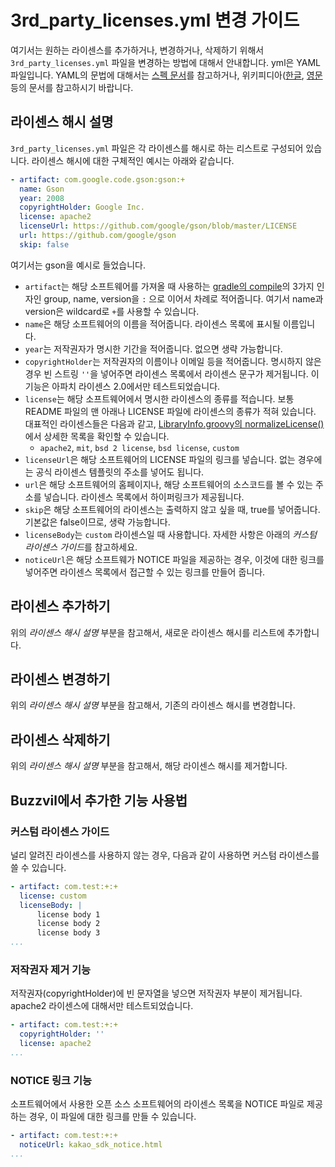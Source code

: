 # 3rd_party_licenses.yml 변경 가이드
여기서는 원하는 라이센스를 추가하거나, 변경하거나, 삭제하기 위해서 `3rd_party_licenses.yml` 파일을 변경하는 방법에 대해서 안내합니다.
yml은 YAML 파일입니다. YAML의 문법에 대해서는 [스펙 문서](http://www.yaml.org/spec/)를 참고하거나, 위키피디아([한글](https://ko.m.wikipedia.org/wiki/YAML), [영문](https://en.wikipedia.org/wiki/YAML) 등의 문서를 참고하시기 바랍니다.

## 라이센스 해시 설명
`3rd_party_licenses.yml` 파일은 각 라이센스를 해시로 하는 리스트로 구성되어 있습니다. 라이센스 해시에 대한 구체적인 예시는 아래와 같습니다.

```yml
- artifact: com.google.code.gson:gson:+
  name: Gson
  year: 2008
  copyrightHolder: Google Inc.
  license: apache2
  licenseUrl: https://github.com/google/gson/blob/master/LICENSE
  url: https://github.com/google/gson
  skip: false
```
여기서는 gson을 예시로 들었습니다.
* `artifact`는 해당 소프트웨어를 가져올 때 사용하는 [gradle의 compile](https://docs.gradle.org/current/userguide/artifact_dependencies_tutorial.html#sec:declaring_your_dependencies)의 3가지 인자인 group, name, version을 `:` 으로 이어서 차례로 적어줍니다. 여기서 name과 version은 wildcard로 `+`를 사용할 수 있습니다.
* `name`은 해당 소프트웨어의 이름을 적어줍니다. 라이센스 목록에 표시될 이름입니다.
* `year`는 저작권자가 명시한 기간을 적어줍니다. 없으면 생략 가능합니다.
* `copyrightHolder`는 저작권자의 이름이나 이메일 등을 적어줍니다. 명시하지 않은 경우 빈 스트링 `''`을 넣어주면 라이센스 목록에서 라이센스 문구가 제거됩니다. 이 기능은 아파치 라이센스 2.0에서만 테스트되었습니다.
* `license`는 해당 소프트웨어에서 명시한 라이센스의 종류를 적습니다. 보통 README 파일의 맨 아래나 LICENSE 파일에 라이센스의 종류가 적혀 있습니다. 대표적인 라이센스들은 다음과 같고, [LibraryInfo.groovy의 normalizeLicense()](https://github.com/Buzzvil/license-tools-plugin/blob/buzzvil/plugin/src/main/groovy/com/cookpad/android/licensetools/LibraryInfo.groovy#L100)에서 상세한 목록을 확인할 수 있습니다.
    * `apache2`, `mit`, `bsd 2 license`, `bsd license`, `custom`
* `licenseUrl`은 해당 소프트웨어의 LICENSE 파일의 링크를 넣습니다. 없는 경우에는 공식 라이센스 템플릿의 주소를 넣어도 됩니다.
* `url`은 해당 소프트웨어의 홈페이지나, 해당 소프트웨어의 소스코드를 볼 수 있는 주소를 넣습니다. 라이센스 목록에서 하이퍼링크가 제공됩니다.
* `skip`은 해당 소프트웨어의 라이센스는 출력하지 않고 싶을 때, true를 넣어줍니다. 기본값은 false이므로, 생략 가능합니다.
* `licenseBody`는 `custom` 라이센스일 때 사용합니다. 자세한 사항은 아래의 *커스텀 라이센스 가이드*를 참고하세요.
* `noticeUrl`은 해당 소프트웨가 NOTICE 파일을 제공하는 경우, 이것에 대한 링크를 넣어주면 라이센스 목록에서 접근할 수 있는 링크를 만들어 줍니다.

## 라이센스 추가하기
위의 *라이센스 해시 설명* 부분을 참고해서, 새로운 라이센스 해시를 리스트에 추가합니다.

## 라이센스 변경하기
위의 *라이센스 해시 설명* 부분을 참고해서, 기존의 라이센스 해시를 변경합니다.

## 라이센스 삭제하기
위의 *라이센스 해시 설명* 부분을 참고해서, 해당 라이센스 해시를 제거합니다.

## Buzzvil에서 추가한 기능 사용법

### 커스텀 라이센스 가이드
널리 알려진 라이센스를 사용하지 않는 경우, 다음과 같이 사용하면 커스텀 라이센스를 쓸 수 있습니다.
```yml
- artifact: com.test:+:+
  license: custom
  licenseBody: |
      license body 1
      license body 2
      license body 3
...
```

### 저작권자 제거 기능
저작권자(copyrightHolder)에 빈 문자열을 넣으면 저작권자 부분이 제거됩니다.
apache2 라이센스에 대해서만 테스트되었습니다.

```yml
- artifact: com.test:+:+
  copyrightHolder: ''
  license: apache2
...
```

### NOTICE 링크 기능
소프트웨어에서 사용한 오픈 소스 소프트웨어의 라이센스 목록을 NOTICE 파일로 제공하는 경우, 이 파일에 대한 링크를 만들 수 있습니다.

```yml
- artifact: com.test:+:+
  noticeUrl: kakao_sdk_notice.html
...
```
